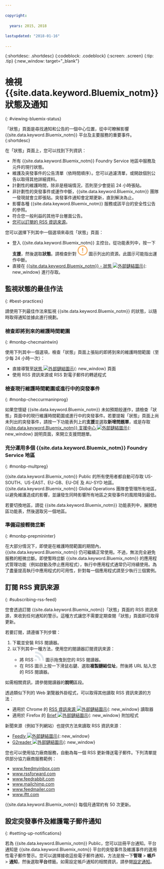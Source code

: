 ```yaml
---

copyright:

  years: 2015, 2018

lastupdated: "2018-01-16"

---
```


{:shortdesc: .shortdesc}
{:codeblock: .codeblock}
{:screen: .screen}
{:tip: .tip}
{:new_window: target="_blank"}

# 檢視 {{site.data.keyword.Bluemix_notm}} 狀態及通知
{: #viewing-bluemix-status}

「狀態」頁面是尋找通知和公告的一個中心位置，從中可瞭解影響 {{site.data.keyword.Bluemix_notm}} 平台及主要服務的重要事件。
{:shortdesc}

在「狀態」頁面上，您可以找到下列資訊：

  * 所有 {{site.data.keyword.Bluemix_notm}} Foundry Service 地區中服務及元件的現行狀態。
  * 維護及突發事件的公告清單（依時間順序）。您可以過濾清單，或開啟個別公告以取得其他詳細資料。
  * 計劃性的維護時間，除非是極端情況，否則至少會提前 24 小時張貼。
  * 非計劃性的突發事件或運作中斷，{{site.data.keyword.Bluemix_notm}} 團隊一發現就會立即張貼。突發事件通知會定期更新，直到解決為止。
  * 影響各種 {{site.data.keyword.Bluemix_notm}} 服務或該平台的安全性公告的參照。
  * 符合您一般利益的其他平台層面公告。
  * [您可以訂閱的 RSS 資訊來源](#subscribing-rss-feed)。

您可以選擇下列其中一個選項來尋找「狀態」頁面：

  * 登入 {{site.data.keyword.Bluemix_notm}} 主控台。從功能表列中，按一下**支援**，然後選取**狀態**。請檢查針對 ![部分問題](images/some_issues.svg) 圖示列出的資源。此圖示可能指出運作中斷。
  * 直接在 [{{site.data.keyword.Bluemix_notm}} - 狀態 ![外部鏈結圖示](../icons/launch-glyph.svg "外部鏈結圖示")](https://console.bluemix.net/status){: new_window} 進行存取。


## 監視狀態的最佳作法
{: #best-practices}

請使用下列最佳作法來監視 {{site.data.keyword.Bluemix_notm}} 的狀態，以隨時取得通知並據此進行規劃。

### 檢查即將到來的維護時間範圍
{: #monbp-checmaintwin}

使用下列其中一個選項，檢查「狀態」頁面上張貼的即將到來的維護時間範圍（至少每 24 小時一次）：
* 直接導覽至[狀態 ![外部鏈結圖示](../icons/launch-glyph.svg "外部鏈結圖示")](https://console.bluemix.net/status){: new_window} 頁面
* 使用 RSS 資訊來源或 RSS 對電子郵件的轉遞程式

### 檢查現行維護時間範圍或進行中的突發事件
{: #monbp-checcurmaninprog}

如果您懷疑 {{site.data.keyword.Bluemix_notm}} 未如預期般運作，請檢查「狀態」頁面中的現行維護時間範圍或進行中的突發事件。若要提報「狀態」頁面上尚未列出的突發事件，請按一下功能表列上的**支援**並選取**新增問題單**，或是存取 [{{site.data.keyword.Bluemix_notm}} 支援中心 ![外部鏈結圖示](../icons/launch-glyph.svg "外部鏈結圖示")](http://www.ibm.biz/bluemixsupport){: new_window} 說明頁面，來開立支援問題單。

### 充分運用多個 {{site.data.keyword.Bluemix_notm}} Foundry Service 地區
{: #monbp-multpreg}

{{site.data.keyword.Bluemix_notm}} Public 的所有使用者都自動可存取 US-SOUTH、US-EAST、EU-GB、EU-DE 及 AU-SYD 地區。{{site.data.keyword.Bluemix_notm}} Global Operations 團隊會管理所有地區，以避免維護造成的影響，並讓發生同時影響所有地區之突發事件的風險降到最低。

若要切換地區，請從 {{site.data.keyword.Bluemix_notm}} 功能表列中，展開地區功能表，然後選取另一個地區。

### 準備迎接輕微岔斷
{: #monbp-prepmininter}

在大部分情況下，即使是在維護時間範圍的期間內，{{site.data.keyword.Bluemix_notm}} 仍可繼續正常使用。不過，無法完全避免服務的輕微岔斷。即使暫時岔斷 {{site.data.keyword.Bluemix_notm}} 的應用程式管理功能（例如啟動及停止應用程式），執行中應用程式通常仍可持續使用。為了盡量提高執行中應用程式的可用性，針對每一個應用程式請至少執行三個實例。

## 訂閱 RSS 資訊來源
{: #subscribing-rss-feed}

您會透過訂閱 {{site.data.keyword.Bluemix_notm}}「狀態」頁面的 RSS 資訊來源，來收到任何通知的警示。這種方式讓您不需要定期查閱「狀態」頁面即可取得更新。

若要訂閱，請遵循下列步驟：

1. 下載並安裝 RSS 閱讀器。
2. 以下列其中一種方法，使用您的閱讀器訂閱資訊來源：
    * 將 RSS ![RSS](images/rss.svg) 圖示拖曳到您的 RSS 閱讀器。
    * 在 RSS 圖示上按一下滑鼠右鍵、選取**複製鏈結位址**，然後將 URL 貼入您的 RSS 閱讀器。

如需相關資訊，請參閱閱讀器的**說明**區段。
 	   

透過類似下列的 Web 瀏覽器外掛程式，可以取得其他讀取 RSS 資訊來源的方法：
  * 適用於 Chrome 的 [RSS 資訊來源 ![外部鏈結圖示](../icons/launch-glyph.svg "外部鏈結圖示")](http://feeder.co/){: new_window} 讀取器
  * 適用於 Firefox 的 [Brief ![外部鏈結圖示](../icons/launch-glyph.svg "外部鏈結圖示")](https://addons.mozilla.org/en-US/firefox/addon/brief/){: new_window} 附加程式

新聞來源（例如下列網站）也提供方法來讀取 RSS 資訊來源：
  * [Feedly ![外部鏈結圖示](../icons/launch-glyph.svg "外部鏈結圖示")](http://www.feedly.com/){: new_window}
  * [G2reader ![外部鏈結圖示](../icons/launch-glyph.svg "外部鏈結圖示")](http://www.g2reader.com/en/){: new_window}

您也可以使用協力廠商服務，自動為每一個 RSS 更新傳送電子郵件。下列清單提供部分協力廠商服務範例：

  * www.feedmyinbox.com
  * www.rssforward.com
  * www.feedrabbit.com
  * www.mailchimp.com
  * www.feedmailer.com
  * www.iftt.com

{{site.data.keyword.Bluemix_notm}} 每個月通常約有 50 次更新。


## 設定突發事件及維護電子郵件通知
{: #setting-up-notifications}

若為 {{site.data.keyword.Bluemix_notm}} Public，您可以註冊平台通知。平台通知是 {{site.data.keyword.Bluemix_notm}} 平台的突發事件及維護事件的選用性電子郵件警示。您可以選擇接收這些電子郵件通知，方法是按一下**管理** > **帳戶** > **通知**，然後選取**平台**標籤。如需設定帳戶通知的相關資訊，請參閱[設定通知](/docs/account/notifications.html#setting-notifications)。
